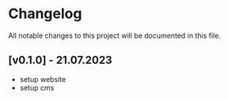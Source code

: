 # Changelog

All notable changes to this project will be documented in this file.

## [v0.1.0] - 21.07.2023
- setup website
- setup cms